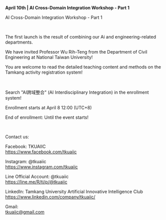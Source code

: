**April 10th | AI Cross-Domain Integration Workshop - Part 1**

AI Cross-Domain Integration Workshop - Part 1

&nbsp;

The first launch is the result of combining our Ai and engineering-related departments.

We have invited Professor Wu Rih-Teng from the Department of Civil Engineering at National Taiwan University!

You are welcome to read the detailed teaching content and methods on the Tamkang activity registration system!

&nbsp;

Search "AI跨域整合" (AI Interdisciplinary Integration) in the enrollment system!

Enrollment starts at April 8 12:00 (UTC+8)

End of enrollment: Until the event starts!

&nbsp;

Contact us:

Facebook: TKUAIIC <br />https://www.facebook.com/tkuaiic

Instagram: @tkuaiic <br />https://www.instagram.com/tkuaiic

Line Official Account: @tkuaiic <br />https://line.me/R/ti/p/@tkuaiic

LinkedIn: Tamkang University Artificial Innovative Intelligence Club <br />https://www.linkedin.com/company/tkuaiic/

Gmail: <br />tkuaiic@gmail.com
